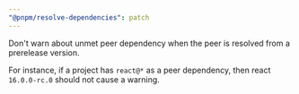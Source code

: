 ```yaml
---
"@pnpm/resolve-dependencies": patch
---
```


Don't warn about unmet peer dependency when the peer is resolved from a prerelease version.

For instance, if a project has `react@*` as a peer dependency, then react `16.0.0-rc.0` should not cause a warning.
